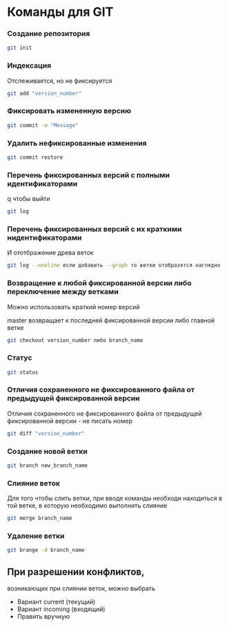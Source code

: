 # Команды для GIT

### Создание репозитория
```sh
git init
```

### Индексация
Отслеживается, но не фиксируется
```sh
git add "version_number"
```

### Фиксировать измененную версию
```sh
git commit -m "Message"
```

### Удалить нефиксированные изменения
```sh
git commit restore
```

### Перечень фиксированных версий с полными идентификаторами
q чтобы выйти
```sh
git log
```

### Перечень фиксированных версий с их краткими нидентификаторами
И ототбражение древа веток
```sh
git log --oneline если добавить --graph то ветки отобразятся наглядно
```

### Возвращение к любой фиксированной версии либо переключение между ветками
Можно использовать краткий номер версий

master возвращает к последней фиксированной версии либо главной ветке
```sh
git checkout version_number либо branch_name
```

### Статус
```sh
git status
```

### Отличия сохраненного не фиксированного файла от предыдущей фиксированной версии
Отличия сохраненного не фиксированного файла от предыдущей фиксированной версии - не писать номер
```sh
git diff "version_number"
```

### Создание новой ветки

```sh
git branch new_branch_name
```

### Слияние веток
Для того чтобы слить ветки, при вводе команды необходи находиться в той ветке, в которую необходимо выполнить слияние

```sh
git merge branch_name
```

### Удаление ветки

```sh
git brange -d branch_name
```

## При разрешении конфликтов, 
возникающих  при слиянии веток,  можно выбрать
* Вариант current (текущий)
* Вариант incoming (входящий)
* Править вручную 

